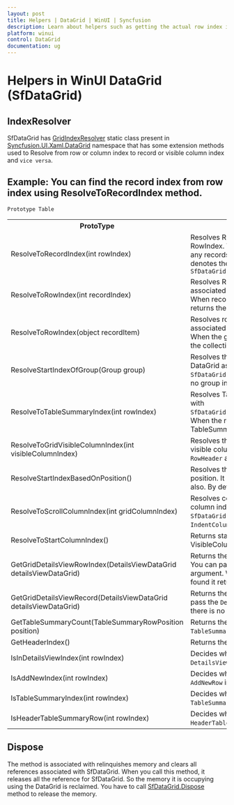 ```yaml
---
layout: post
title: Helpers | DataGrid | WinUI | Syncfusion
description: Learn about helpers such as getting the actual row index irrespective of grouping and so on in Syncfusion WinUI DataGrid (SfDataGrid) control and more details.
platform: winui
control: DataGrid
documentation: ug
---
```


# Helpers in WinUI DataGrid (SfDataGrid)

## IndexResolver

SfDataGrid has [GridIndexResolver](https://help.syncfusion.com/cr/winui/Syncfusion.UI.Xaml.DataGrid.GridIndexResolver.html) static class present in [Syncfusion.UI.Xaml.DataGrid](https://help.syncfusion.com/cr/winui/Syncfusion.UI.Xaml.DataGrid.html) namespace that has some extension methods used to Resolve from row or column index to record or visible column index and `vice versa`. 

## Example: You can find the record index from row index using ResolveToRecordIndex method.

`Prototype Table`

<table>
<tr>
<th>
ProtoType</th><th>
Description</th></tr>
<tr>
<td>
ResolveToRecordIndex(int rowIndex)</td><td>
Resolves Record index from the RowIndex. When RowIndex does not find any records it returns -1. RecordIndex denotes the index of Record in <code>SfDataGrid.View.Records</code></td></tr>
<tr>
<td>
ResolveToRowIndex(int recordIndex)</td><td>
Resolves RowIndex from the record index associated with <code>SfDataGrid.View.Records</code>. When record index is lesser than 0 it returns the -1.</td></tr>
<tr>
<td>
ResolveToRowIndex(object recordItem)</td><td>
Resolves row index from the record associated with <code>SfDataGrid.View.Records</code>. When the given record is not available in the collection it returns -1.</td></tr>
<tr>
<td>
ResolveStartIndexOfGroup(Group group)</td><td>
Resolves the start index of group in DataGrid associated with <code>SfDataGrid.View.Groups</code>. When there is no group in DataGrid it returns -1.</td></tr>
<tr>
<td>
ResolveToTableSummaryIndex(int rowIndex)</td><td>
Resolves TableSummaryIndex associated with <code>SfDataGrid.View.Records.TableSummaries</code>. When the row is not a TableSummaryRow, it returns -1.</td></tr>
<tr>
<td>
ResolveToGridVisibleColumnIndex(int visibleColumnIndex)</td><td>
Resolves the GridColumn index from the visible column index. It excludes the <code>RowHeader</code> and <code>IndentColumn</code>.</td></tr>
<tr>
<td>
ResolveStartIndexBasedOnPosition()</td><td>
Resolves the start index based on position. It includes the <code>stacked header</code> also. By default it returns 0.</td></tr>
<tr>
<td>
ResolveToScrollColumnIndex(int gridColumnIndex)</td><td>
Resolves column index from the Grid column index associated with <code>SfDataGrid.Columns</code>. It includes the <code>IndentColumn</code> and <code>RowHeader</code> also.</td></tr>
<tr>
<td>
ResolveToStartColumnIndex()</td><td>
Returns start column index of the VisibleColumn. </td></tr>
<tr>
<td>
GetGridDetailsViewRowIndex(DetailsViewDataGrid detailsViewDataGrid)</td><td>
Returns the RowIndex of DetailsViewGrid. You can pass the <code>DetailsViewDataGrid</code> as argument. When the DetailsView is not found it returns the -1.</td></tr>
<tr>
<td>
GetGridDetailsViewRecord(DetailsViewDataGrid detailsViewDataGrid)</td><td>
Returns the DetailsView record. You can pass the <code>DetailsViewDataGrid</code>. When there is no item it returns null value.</td></tr>
<tr>
<td>
GetTableSummaryCount(TableSummaryRowPosition position)</td><td>
Returns the TableSummary count from <code>TableSummaryRowPosition.Position</code>. </td></tr>
<tr>
<td>
GetHeaderIndex()</td><td>
Returns the header row index.</td></tr>
<tr>
<td>
IsInDetailsViewIndex(int rowIndex)</td><td>
Decides whether the given row index is <code>DetailsView</code> index or not.</td></tr>
<tr>
<td>
IsAddNewIndex(int rowIndex)</td><td>
Decides whether the given row index is <code>AddNewRow</code> index or not.</td></tr>
<tr>
<td>
IsTableSummaryIndex(int rowIndex)</td><td>
Decides whether the given row index is <code>TableSummary</code> index or not.</td></tr>
<tr>
<td>
IsHeaderTableSummaryRow(int rowIndex)</td><td>
Decides whether the given row index is <code>HeaderTableSummaryRow</code> or not.</td></tr>
</table>

## Dispose

The method is associated with relinquishes memory and clears all references associated with SfDataGrid. When you call this method, it releases all the reference for SfDataGrid. So the memory it is occupying using the DataGrid is reclaimed. You have to call [SfDataGrid.Dispose](https://help.syncfusion.com/cr/winui/Syncfusion.UI.Xaml.DataGrid.SfDataGrid.html#Syncfusion_UI_Xaml_DataGrid_SfDataGrid_Dispose_System_Boolean_) method to release the memory.
